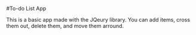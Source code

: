 #To-do List App

This is a basic app made with the JQeury library. 
You can add items, cross them out, delete them, and move them arround.